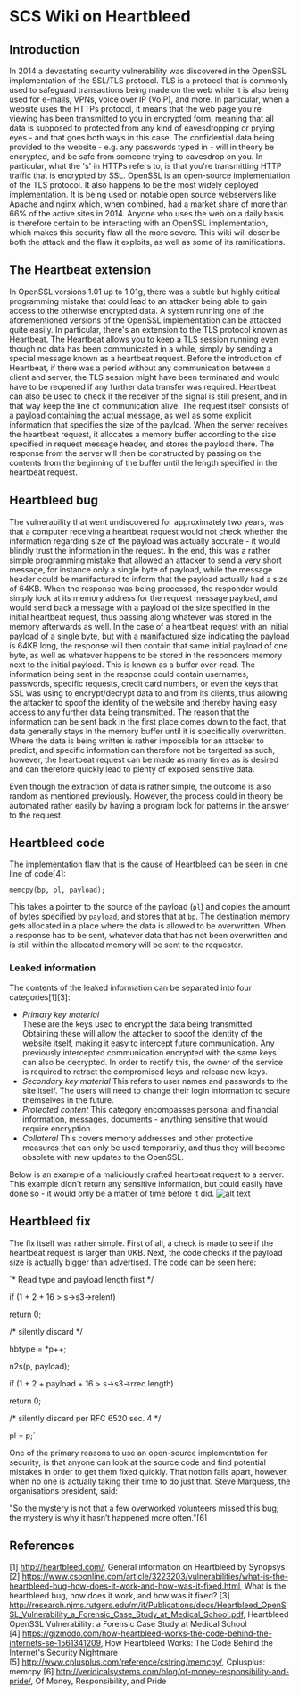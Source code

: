 # SCS Wiki on Heartbleed

## Introduction

In 2014 a devastating security vulnerability was discovered in the OpenSSL implementation of the SSL/TLS protocol. TLS is a protocol that is commonly used to safeguard transactions being made on the web while it is also being used for e-mails, VPNs, voice over IP (VoIP), and more. In particular, when a website uses the HTTPs protocol, it means that the web page you're viewing has been transmitted to you in encrypted form, meaning that all data is supposed to protected from any kind of eavesdropping or prying eyes - and that goes both ways in this case. The confidential data being provided to the website - e.g. any passwords typed in - will in theory be encrypted, and be safe from someone trying to eavesdrop on you. In particular, what the 's' in HTTPs refers to, is that you're transmitting HTTP traffic that is encrypted by SSL. OpenSSL is an open-source implementation of the TLS protocol. It also happens to be the most widely deployed implementation. It is being used on notable open source webservers like Apache and nginx which, when combined, had a market share of more than 66% of the active sites in 2014. Anyone who uses the web on a daily basis is therefore certain to be interacting with an OpenSSL implementation, which makes this security flaw all the more severe. This wiki will describe both the attack and the flaw it exploits, as well as some of its ramifications. 

## The Heartbeat extension

In OpenSSL versions 1.01 up to 1.01g, there was a subtle but highly critical programming mistake that could lead to an attacker being able to gain access to the otherwise encrypted data. A system running one of the aforementioned versions of the OpenSSL implementation can be attacked quite easily. In particular, there's an extension to the TLS protocol known as Heartbeat. The Heartbeat allows you to keep a TLS session running even though no data has been communicated in a while, simply by sending a special message known as a heartbeat request. Before the introduction of Heartbeat, if there was a period without any communication between a client and server, the TLS session might have been terminated and would have to be reopened if any further data transfer was required. Heartbeat can also be used to check if the receiver of the signal is still present, and in that way keep the line of communication alive. The request itself consists of a payload containing the actual message, as well as some explicit information that specifies the size of the payload. When the server receives the heartbeat request, it allocates a memory buffer according to the size specified in request message header, and stores the payload there. The response from the server will then be constructed by passing on the contents from the beginning of the buffer until the length specified in the heartbeat request.  

## Heartbleed bug

The vulnerability that went undiscovered for approximately two years, was that a computer receiving a heartbeat request would not check whether the information regarding size of the payload was actually accurate - it would blindly trust the information in the request. In the end, this was a rather simple programming mistake that allowed an attacker to send a very short message, for instance only a single byte of payload, while the message header could be manifactured to inform that the payload actually had a size of 64KB. When the response was being processed, the responder would simply look at its memory address for the request message payload, and would send back a message with a payload of the size specified in the initial heartbeat request, thus passing along whatever was stored in the memory afterwards as well. In the case of a heartbeat request with an initial payload of a single byte, but with a manifactured size indicating the payload is 64KB long, the response will then contain that same initial payload of one byte, as well as whatever happens to be stored in the responders memory next to the initial payload. This is known as a buffer over-read. The information being sent in the response could contain usernames, passwords, specific requests, credit card numbers, or even the keys that SSL was using to encrypt/decrypt data to and from its clients, thus allowing the attacker to spoof the identity of the website and thereby having easy access to any further data being transmitted. The reason that the information can be sent back in the first place comes down to the fact, that data generally stays in the memory buffer until it is specifically overwritten. Where the data is being written is rather impossible for an attacker to predict, and specific information can therefore not be targetted as such, however, the heartbeat request can be made as many times as is desired and can therefore quickly lead to plenty of exposed sensitive data. 

Even though the extraction of data is rather simple, the outcome is also random as mentioned previously. However, the process could in theory be automated rather easily by having a program look for patterns in the answer to the request.

## Heartbleed code

The implementation flaw that is the cause of Heartbleed can be seen in one line of code[4]:

`memcpy(bp, pl, payload);`

This takes a pointer to the source of the payload (`pl`) and copies the amount of bytes specified by `payload`, and stores that at `bp`. The destination memory gets allocated in a place where the data is allowed to be overwritten. When a response has to be sent, whatever data that has not been overwritten and is still within the allocated memory will be sent to the requester. 

### Leaked information
The contents of the leaked information can be separated into four categories[1][3]:

- *Primary key material*  
These are the keys used to encrypt the data being transmitted. Obtaining these will allow the attacker to spoof the identity of the website itself, making it easy to intercept future communication. Any previously intercepted communication encrypted with the same keys can also be decrypted. In order to rectify this, the owner of the service is required to retract the compromised keys and release new keys. 
- *Secondary key material*
This refers to user names and passwords to the site itself. The users will need to change their login information to secure themselves in the future.
- *Protected content*
This category encompasses personal and financial information, messages, documents - anything sensitive that would require encryption.
- *Collateral*
This covers memory addresses and other protective measures that can only be used temporarily, and thus they will become obsolete with new updates to the OpenSSL. 


Below is an example of a maliciously crafted heartbeat request to a server. This example didn't return any sensitive information, but could easily have done so - it would only be a matter of time before it did.
![alt text](https://i.imgur.com/3aSQUel.png "An example of a maliciously crafted heartbeat request to a server. This example didn't return any sensitive information, but could easily have done so.")

## Heartbleed fix

The fix itself was rather simple. First of all, a check is made to see if the heartbeat request is larger than 0KB. Next, the code checks if the payload size is actually bigger than advertised. The code can be seen here:

`* Read type and payload length first */

if (1 + 2 + 16 > s->s3->relent)

return 0;

/* silently discard */

hbtype = *p++;

n2s(p, payload);

if (1 + 2 + payload + 16 > s->s3->rrec.length)

return 0;

/* silently discard per RFC 6520 sec. 4 */

pl = p;`

One of the primary reasons to use an open-source implementation for security, is that anyone can look at the source code and find potential mistakes in order to get them fixed quickly. That notion falls apart, however, when no one is actually taking their time to do just that. Steve Marquess, the organisations president, said: 

"So the mystery is not that a few overworked volunteers missed this bug; the mystery is why it hasn’t happened more often."[6]

## References

[1] http://heartbleed.com/, General information on Heartbleed by Synopsys  
[2] https://www.csoonline.com/article/3223203/vulnerabilities/what-is-the-heartbleed-bug-how-does-it-work-and-how-was-it-fixed.html, What is the heartbleed bug, how does it work, and how was it fixed?
[3] http://research.njms.rutgers.edu/m/it/Publications/docs/Heartbleed_OpenSSL_Vulnerability_a_Forensic_Case_Study_at_Medical_School.pdf, Heartbleed OpenSSL Vulnerability: a Forensic Case Study at Medical School  
[4] https://gizmodo.com/how-heartbleed-works-the-code-behind-the-internets-se-1561341209, How Heartbleed Works: The Code Behind the Internet's Security Nightmare  
[5] http://www.cplusplus.com/reference/cstring/memcpy/, Cplusplus: memcpy
[6] http://veridicalsystems.com/blog/of-money-responsibility-and-pride/, Of Money, Responsibility, and Pride
